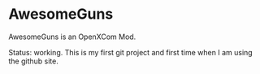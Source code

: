 # AwesomeGuns
AwesomeGuns is an OpenXCom Mod.

Status: working. This is my first git project and first time when I am using the github site. 

